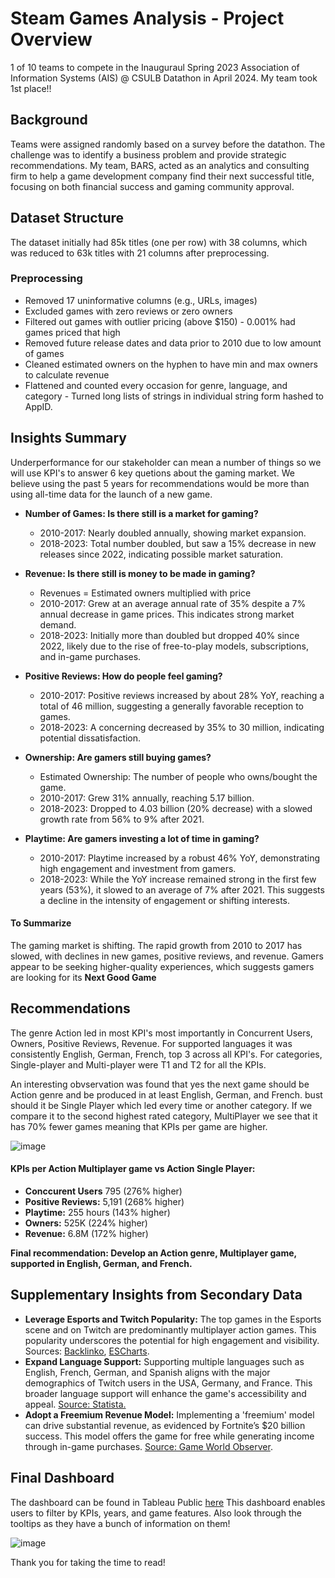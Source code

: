 # Steam Games Analysis - Project Overview
1 of 10 teams to compete in the Inauguraul Spring 2023 Association of Information Systems (AIS) @ CSULB Datathon in April 2024.
My team took 1st place!!

## Background
Teams were assigned randomly based on a survey before the datathon. The challenge was to identify a business problem and provide strategic recommendations. My team, BARS, acted as an analytics and consulting firm to help a game development company find their next successful title, focusing on both financial success and gaming community approval.

## Dataset Structure
The dataset initially had 85k titles (one per row) with 38 columns, which was reduced to 63k titles with 21 columns after preprocessing. 

### Preprocessing
- Removed 17 uninformative columns (e.g., URLs, images)
- Excluded games with zero reviews or zero owners
- Filtered out games with outlier pricing (above $150) - 0.001% had games priced that high
- Removed future release dates and data prior to 2010 due to low amount of games
- Cleaned estimated owners on the hyphen to have min and max owners to calculate revenue
- Flattened and counted every occasion for genre, language, and category - Turned long lists of strings in individual string form hashed to AppID.
  
## Insights Summary
Underperformance for our stakeholder can mean a number of things so we will use KPI's to answer  6 key quetions about the gaming market. We believe using the past 5 years for recommendations would be more than using all-time data for the launch of a new game.

- **Number of Games: Is there still is a market for gaming?**
  - 2010-2017: Nearly doubled annually, showing market expansion.
  - 2018-2023: Total number doubled, but saw a 15% decrease in new releases since 2022, indicating possible market saturation.
    
- **Revenue: Is there still is money to be made in gaming?**
  - Revenues = Estimated owners multiplied with price
  - 2010-2017: Grew at an average annual rate of 35% despite a 7% annual decrease in game prices. This indicates strong market demand.
  - 2018-2023: Initially more than doubled but dropped 40% since 2022, likely due to the rise of free-to-play models, subscriptions, and in-game purchases.

- **Positive Reviews: How do people feel gaming?**
  - 2010-2017: Positive reviews increased by about 28% YoY, reaching a total of 46 million, suggesting a generally favorable reception to games.
  - 2018-2023: A concerning decreased by 35% to 30 million, indicating potential dissatisfaction.
  
- **Ownership: Are gamers still buying games?**
  - Estimated Ownership: The number of people who owns/bought the game.
  - 2010-2017: Grew 31% annually, reaching 5.17 billion.
  - 2018-2023: Dropped to 4.03 billion (20% decrease) with a slowed growth rate from 56% to 9% after 2021.
    
- **Playtime: Are gamers investing a lot of time in gaming?**
  - 2010-2017: Playtime increased by a robust 46% YoY, demonstrating high engagement and investment from gamers.
  - 2018-2023: While the YoY increase remained strong in the first few years (53%), it slowed to an average of 7% after 2021. This suggests a decline in the intensity of engagement or shifting interests.

#### To Summarize
The gaming market is shifting. The rapid growth from 2010 to 2017 has slowed, with declines in new games, positive reviews, and revenue. Gamers appear to be seeking higher-quality experiences, which suggests gamers are looking for its **Next Good Game**

   
## Recommendations
The genre Action led in most KPI's most importantly in Concurrent Users, Owners, Positive Reviews, Revenue. For supported languages it was consistently English, German, French, top 3 across all KPI's. For categories, Single-player and Multi-player were T1 and T2 for all the KPIs.

An interesting obvservation was found that yes the next game should be Action genre and be produced in at least English, German, and French. bust should it be Single Player which led every time or another category. If we compare it to the second highest rated category, MultiPlayer we see that it has 70% fewer games meaning that KPIs per game are higher. 

![image](https://github.com/user-attachments/assets/1f9c213b-40ba-4ded-a907-30e282e59c7b)

#### KPIs per Action Multiplayer game vs Action Single Player:
- **Conccurent Users** 795 (276% higher)
- **Positive Reviews:** 5,191 (268% higher)
- **Playtime:** 255 hours (143% higher)
- **Owners:** 525K (224% higher)
- **Revenue:** 6.8M (172% higher)

**Final recommendation: Develop an Action genre, Multiplayer game, supported in English, German, and French.**

## Supplementary Insights from Secondary Data
-  **Leverage Esports and Twitch Popularity:** The top games in the Esports scene and on Twitch are predominantly multiplayer action games. This popularity underscores the potential for high engagement and visibility. Sources: [Backlinko](https://backlinko.com/twitch-users#most-popular-games), [ESCharts](https://escharts.com/top-games?order=peak).
- **Expand Language Support:** Supporting multiple languages such as English, French, German, and Spanish aligns with the major demographics of Twitch users in the USA, Germany, and France. This broader language support will enhance the game's accessibility and appeal. [Source: Statista.](https://www.statista.com/statistics/511558/twitch-traffic-by-country/)
- **Adopt a Freemium Revenue Model:**  Implementing a 'freemium' model can drive substantial revenue, as evidenced by Fortnite’s $20 billion success. This model offers the game for free while generating income through in-game purchases. [Source: Game World Observer](https://gameworldobserver.com/2023/11/21/fortnite-revenue-20-billion-epic-games-donald-mustard).

## Final Dashboard
The dashboard can be found in Tableau Public [here](https://public.tableau.com/app/profile/rodrigo.suarez5210/viz/SteamGamingMarketAnalysis/FinalDash) This dashboard enables users to filter by KPIs, years, and game features. Also look through the tooltips as they have a bunch of information on them!

![image](https://github.com/user-attachments/assets/9e48c4d1-3edc-4637-a5d7-da1d88342a02)



Thank you for taking the time to read!
